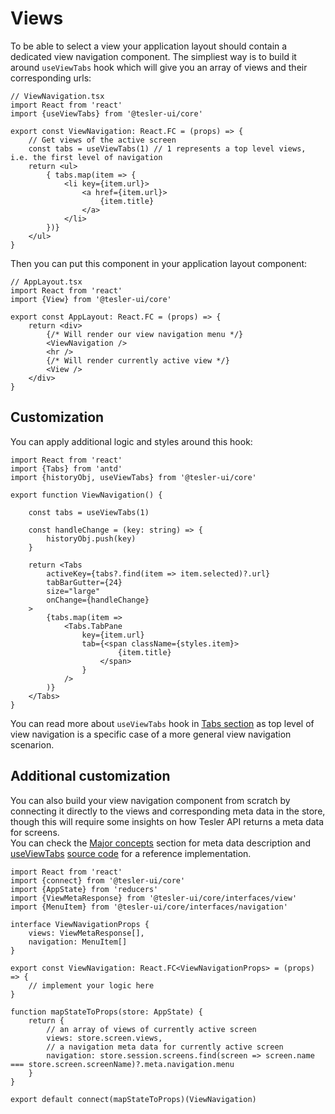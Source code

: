 # Views

To be able to select a view your application layout should contain a dedicated view navigation component. The simpliest way is to build it  around `useViewTabs` hook which will give you an array of views and their corresponding urls:

```tsx
// ViewNavigation.tsx
import React from 'react'
import {useViewTabs} from '@tesler-ui/core'

export const ViewNavigation: React.FC = (props) => {
    // Get views of the active screen
    const tabs = useViewTabs(1) // 1 represents a top level views, i.e. the first level of navigation
    return <ul>
        { tabs.map(item => {
            <li key={item.url}>
                <a href={item.url}>
                    {item.title}
                </a>
            </li>
        })}
    </ul>
}
```

Then you can put this component in your application layout component:

```tsx
// AppLayout.tsx
import React from 'react'
import {View} from '@tesler-ui/core'

export const AppLayout: React.FC = (props) => {
    return <div>
        {/* Will render our view navigation menu */}
        <ViewNavigation />
        <hr />
        {/* Will render currently active view */}
        <View /> 
    </div>
}
```

## Customization

You can apply additional logic and styles around this hook:

```tsx
import React from 'react'
import {Tabs} from 'antd'
import {historyObj, useViewTabs} from '@tesler-ui/core'

export function ViewNavigation() {

    const tabs = useViewTabs(1)

    const handleChange = (key: string) => {
        historyObj.push(key)
    }

    return <Tabs
        activeKey={tabs?.find(item => item.selected)?.url}
        tabBarGutter={24}
        size="large"
        onChange={handleChange}
    >
        {tabs.map(item =>
            <Tabs.TabPane
                key={item.url}
                tab={<span className={styles.item}>
                        {item.title}
                    </span>
                }
            />
        )}
    </Tabs>
}
```

You can read more about `useViewTabs` hook in [Tabs section](#/screen/components/view/navigation-tabs/) as top level of view navigation is a specific case of a more general view navigation scenarion.

## Additional customization

You can also build your view navigation component from scratch by connecting it directly to the views and corresponding meta data in the store, though this will require some insights on how Tesler API returns a meta data for screens.  
You can check the [Major concepts](#/screen/getting-started/view/screen/) section for meta data description and [useViewTabs](https://github.com/tesler-platform/tesler-ui/blob/master/src/hooks/useViewTabs.ts) [source code](https://github.com/tesler-platform/tesler-ui/blob/master/src/utils/viewTabs.ts) for a reference implementation.

```tsx
import React from 'react'
import {connect} from '@tesler-ui/core'
import {AppState} from 'reducers'
import {ViewMetaResponse} from '@tesler-ui/core/interfaces/view'
import {MenuItem} from '@tesler-ui/core/interfaces/navigation'

interface ViewNavigationProps {
    views: ViewMetaResponse[],
    navigation: MenuItem[]
}

export const ViewNavigation: React.FC<ViewNavigationProps> = (props) => {
    // implement your logic here
}

function mapStateToProps(store: AppState) {
    return {
        // an array of views of currently active screen
        views: store.screen.views,
        // a navigation meta data for currently active screen
        navigation: store.session.screens.find(screen => screen.name === store.screen.screenName)?.meta.navigation.menu
    }
}

export default connect(mapStateToProps)(ViewNavigation)
```